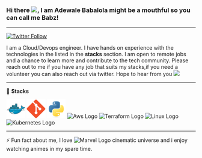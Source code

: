 ### Hi there <img src="https://raw.githubusercontent.com/MartinHeinz/MartinHeinz/master/wave.gif" width="30px">, I am Adewale Babalola might be a mouthful so you can call me Babz!

---
[![Twitter Follow](https://img.shields.io/twitter/follow/_waletaiwo?label=Follow%20me%20on%20Twitter&style=social)](https://twitter.com/_waletaiwo?ref_src=twsrc%5Etfw)

I am a Cloud/Devops engineer. I have hands on experience with the technologies in the listed in the **stacks** section.
I am open to remote jobs and a chance to learn more and contribute to the tech community. Please reach out to me if you have any job that suits my stacks,if you need a volunteer you can also reach out via twitter.
Hope to hear from you <img src="https://media.giphy.com/media/QWvra259h4LCvdJnxP/giphy.gif" width="25px">    

<!-- add more detailed description here -->





---
🧰 **Stacks** 


<img src="https://github.com/devicons/devicon/blob/master/icons/docker/docker-original.svg" alt="Docker Logo" weight="50" height="50" /> <img src="https://github.com/devicons/devicon/blob/master/icons/git/git-original.svg" alt="Git Logo" weight="50" height="50" /> 
<img src="https://github.com/devicons/devicon/blob/master/icons/python/python-original.svg" alt="Python Logo" weight="50" height="50" /> 
<img src="https://cdn.worldvectorlogo.com/logos/aws-2.svg" alt="Aws Logo" weight="50" height="50" />
<img src="https://cdn.worldvectorlogo.com/logos/terraform-enterprise.svg" alt="Terraform Logo" weight="50" height="50" />
<img src="https://cdn.worldvectorlogo.com/logos/linux-tux.svg" alt="Linux Logo" weight="50" height="50" />
<img src="https://cdn.worldvectorlogo.com/logos/kubernets.svg" alt="Kubernetes Logo" weight="50" height="50" />


---


⚡ Fun fact about me, I love <img src="https://cdn.worldvectorlogo.com/logos/marvel.svg" alt="Marvel Logo" weight="15" height="15" /> cinematic universe  and i enjoy watching animes in my spare time.
<!--
**waletaiwo/waletaiwo** is a ✨ _special_ ✨ repository because its `README.md` (this file) appears on your GitHub profile.

Here are some ideas to get you started:

- 🔭 I’m currently working on an a todo ap
- 🌱 I’m currently learning ...
- 👯 I’m looking to collaborate on ...
- 🤔 I’m looking for help with ...
- 💬 Ask me about ...
- 📫 How to reach me: ...
- 😄 Pronouns: ...
- ⚡ Fun fact: ...
-->

